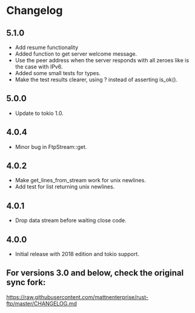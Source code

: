 # Changelog


## 5.1.0
- Add resume functionality
- Added function to get server welcome message.
- Use the peer address when the server responds with all zeroes like is the case with IPv6.
- Added some small tests for types.
- Make the test results clearer, using ? instead of asserting is_ok().
## 5.0.0
- Update to tokio 1.0.
## 4.0.4
- Minor bug in FtpStream::get.
## 4.0.2
- Make get_lines_from_stream work for unix newlines.
- Add test for list returning unix newlines.
## 4.0.1
- Drop data stream before waiting close code.
## 4.0.0
- Initial release with 2018 edition and tokio support.


## For versions 3.0 and below, check the original sync fork:
https://raw.githubusercontent.com/mattnenterprise/rust-ftp/master/CHANGELOG.md